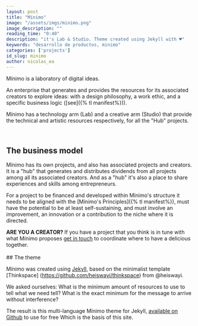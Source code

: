 ```yaml
---
layout: post
title: "Mínimo"
image: "/assets/imgs/minimo.png"
image_description: ""
reading_time: "0:40"
description: "it's Lab & Studio. Theme created using Jekyll with ♥"
keywords: "desarrollo de productos, minimo"
categories: ['projects']
id_slug: minimo
author: nicolas_ea
---
```


Mínimo is a laboratory of digital ideas.

An enterprise that generates and provides the resources for its associated creators to explore ideas: with a design philosophy, a work ethic, and a specific business logic ([see]({% tl manifest%})).

Mínimo has a technology arm (Lab) and a creative arm (Studio) that provide the technical and artistic resources
respectively, for all the "Hub" projects.

<br>

## The business model

Mínimo has its own projects, and also has associated projects and creators.
It is a "hub" that generates and distributes dividends from all projects among all its associated creators.
And as a "hub" it's also a place to share experiences and skills among entrepreneurs.

For a project to be financed and developed within Mínimo's structure
it needs to be aligned with the [Mínimo's Principles]({% tl manifest%}),
 must have the potential to be at least self-sustaining, and must involve an improvement, an innovation or a contribution
to the niche where it is directed.

<div class="alert alert-warning text-center" role="alert"> <strong>ARE YOU A CREATOR? </strong> If you have a project that you think is in tune with what Mínimo proposes <a href="{{site.whatsapp}}" rel="nofollow" target="_blank">get in touch</a> to coordinate where to have a delicious <i class="fas fa-mug-hot"></i> together. </div>



<br>
## The theme

Mínimo was created using [Jekyll](https://jekyllrb.com/), based on the minimalist template [Thinkspace] (https://github.com/heiswayi/thinkspace) from @heiswayi.

We asked ourselves:
What is the minimum amount of resources to use to tell what we need
tell? What is the exact minimum for the message to arrive without interference?

The result is this multi-language Mínimo theme for Jekyll, [available on Github](https://github.com/minimo-io/minimo) to use for free <i class = "fas fa-hand-rock" > </i> Which is the basis of this site.

<br>
